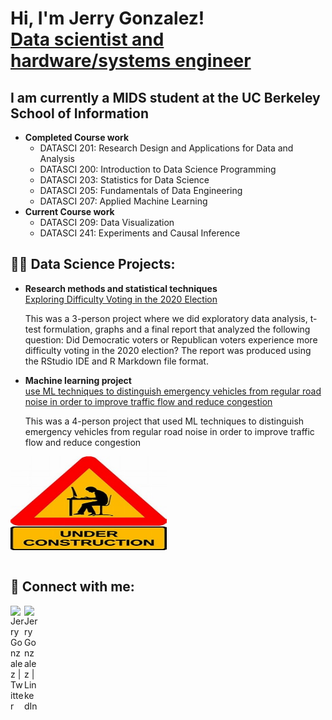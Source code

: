 
<h1>Hi, I'm Jerry Gonzalez!<br/><a href="https://linkedin.com/in/gerardoagonzalez">Data scientist and hardware/systems engineer</a></h1>

<h2>I am currently a MIDS student at the UC Berkeley School of Information</h2>
<ul>
  <li><b>Completed Course work</b>
    <ul>
      <li>DATASCI 201: Research Design and Applications for Data and Analysis</li>
      <li>DATASCI 200: Introduction to Data Science Programming</li>
      <li>DATASCI 203: Statistics for Data Science</li>
      <li>DATASCI 205: Fundamentals of Data Engineering</li>
      <li>DATASCI 207: Applied Machine Learning</li>
    </ul>
  </li>
  <li><b>Current Course work</b>
    <ul>
      <li>DATASCI 209: Data Visualization</li>
      <li>DATASCI 241: Experiments and Causal Inference</li>
    </ul>
  </li>
</ul>

<h2>👨‍💻 Data Science Projects:</h2>
<ul>
  <li>
    <b>Research methods and statistical techniques</b><br>
    <a href="https://github.com/gonz-ga-ds/VotingDifficulty2020Election">Exploring Difficulty Voting in the 2020 Election</a>
    <p>This was a 3-person project where we did exploratory data analysis, t-test formulation, graphs and a final report that analyzed the following question: Did Democratic voters or Republican voters experience more difficulty voting in the 2020 election? The report was produced using the RStudio IDE and R Markdown file format.</p>
  </li>
  <li>
    <b>Machine learning project</b><br>
    <a href="https://github.com/gonz-ga-ds">use ML techniques to distinguish emergency vehicles from regular road noise in order to improve traffic flow and reduce congestion</a>
    <p>This was a 4-person project that used ML techniques to distinguish emergency vehicles from regular road noise in order to improve traffic flow and reduce congestion</p>
  </li>
</ul>
<img align="left" width="250" height="150" src="./images/underConstruction.jpg">
<br style="clear:both;" />
<br />


<h2>🤳 Connect with me:</h2>

[<img align="left" alt="JerryGonzalez | Twitter" width="22px" src="https://cdn.simpleicons.org/twitter" />][twitter]
[<img align="left" alt="JerryGonzalez | LinkedIn" width="22px" src="https://cdn.simpleicons.org/linkedin" />][linkedin]

[twitter]: https://twitter.com/GonzalezJerry16
[linkedin]: https://linkedin.com/in/gerardoagonzalez

